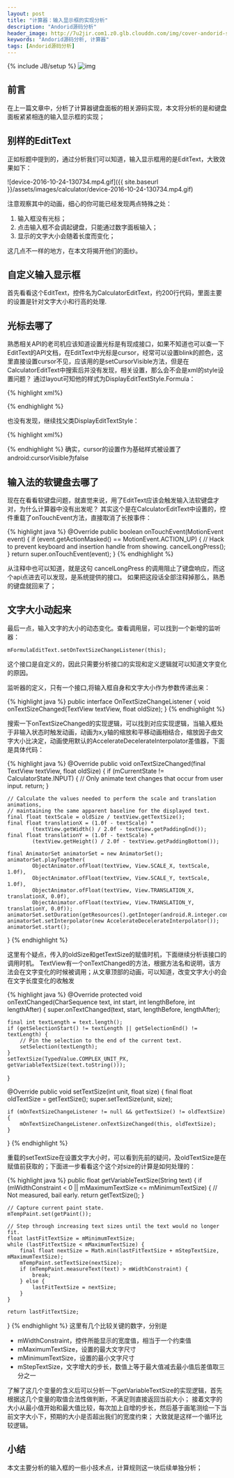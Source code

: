 ```yaml
---
layout: post
title: "计算器：输入显示框的实现分析"
description: "Andorid源码分析"
header_image: http://7u2jir.com1.z0.glb.clouddn.com/img/cover-andorid-source-calculator.png
keywords: "Andorid源码分析, 计算器"
tags: [Andorid源码分析]
---
```

{% include JB/setup %}
![img](http://7u2jir.com1.z0.glb.clouddn.com/img/cover-andorid-source-calculator.png)

## 前言
在上一篇文章中，分析了计算器键盘面板的相关源码实现，本文将分析的是和键盘面板紧紧相连的输入显示框的实现；

## 别样的EditText
正如标题中提到的，通过分析我们可以知道，输入显示框用的是EditText，大致效果如下：

![device-2016-10-24-130734.mp4.gif]({{ site.baseurl }}/assets/images/calculator/device-2016-10-24-130734.mp4.gif)

注意观察其中的动画，细心的你可能已经发现两点特殊之处：

1. 输入框没有光标；
2. 点击输入框不会调起键盘，只能通过数字面板输入；
3. 显示的文字大小会随着长度而变化；

这几点不一样的地方，在本文将揭开他们的面纱。

## 自定义输入显示框
首先看看这个EditText，控件名为CalculatorEditText，约200行代码，里面主要的设置是针对文字大小和行高的处理.

## 光标去哪了
熟悉相关API的老司机应该知道设置光标是有现成接口，如果不知道也可以查一下EditText的API文档，在EditText中光标是cursor，经常可以设置blink的颜色，这里直接设置cursor不见，应该用的是setCursorVisible方法，但是在CalculatorEditText中搜索后并没有发现，相关设置，那么会不会是xml的style设置问题？
通过layout可知他的样式为DisplayEditTextStyle.Formula：

{% highlight xml%}
<style name="DisplayEditTextStyle.Formula">
    <item name="android:paddingTop">24dip</item>
    <item name="android:paddingBottom">8dip</item>
    <item name="android:paddingStart">16dip</item>
    <item name="android:paddingEnd">16dip</item>
    <item name="android:textSize">30sp</item>
</style>
{% endhighlight %}

也没有发现，继续找父类DisplayEditTextStyle：

{% highlight xml%}
<style name="DisplayEditTextStyle" parent="@android:style/Widget.Material.Light.EditText">
    <item name="android:background">@android:color/transparent</item>
    <item name="android:cursorVisible">false</item>
    <item name="android:fontFamily">sans-serif-light</item>
    <item name="android:includeFontPadding">false</item>
    <item name="android:gravity">bottom|end</item>
</style>
{% endhighlight %}
确实，cursor的设置作为基础样式被设置了android:cursorVisible为false

## 输入法的软键盘去哪了
现在在看看软键盘问题，就直觉来说，用了EditText应该会触发输入法软键盘才对，为什么计算器中没有出发呢？
其实这个是在CalculatorEditText中设置的，控件重载了onTouchEvent方法，直接取消了长按事件：

{% highlight java %}
@Override
public boolean onTouchEvent(MotionEvent event) {
    if (event.getActionMasked() == MotionEvent.ACTION_UP) {
        // Hack to prevent keyboard and insertion handle from showing.
        cancelLongPress();
    }
    return super.onTouchEvent(event);
}
{% endhighlight %}

从注释中也可以知道，就是这句 cancelLongPress 的调用阻止了键盘响应，而这个api点进去可以发现，是系统提供的接口。
如果把这段话全部注释掉那么，熟悉的键盘就回来了；

## 文字大小动起来
最后一点，输入文字的大小的动态变化。查看调用层，可以找到一个新增的监听器：

```
mFormulaEditText.setOnTextSizeChangeListener(this);
```
这个接口是自定义的，因此只需要分析接口的实现和定义逻辑就可以知道文字变化的原因。

监听器的定义，只有一个接口,将输入框自身和文字大小作为参数传递出来：

{% highlight java %}
public interface OnTextSizeChangeListener {
    void onTextSizeChanged(TextView textView, float oldSize);
}
{% endhighlight %}

搜索一下onTextSizeChanged的实现逻辑，可以找到对应实现逻辑，当输入框处于非输入状态时触发动画，动画为x,y轴的缩放和平移动画相结合，缩放因子由文字大小比决定，动画使用默认的AccelerateDecelerateInterpolator差值器，下面是具体代码：

{% highlight java %}
@Override
public void onTextSizeChanged(final TextView textView, float oldSize) {
    if (mCurrentState != CalculatorState.INPUT) {
        // Only animate text changes that occur from user input.
        return;
    }

    // Calculate the values needed to perform the scale and translation animations,
    // maintaining the same apparent baseline for the displayed text.
    final float textScale = oldSize / textView.getTextSize();
    final float translationX = (1.0f - textScale) *
            (textView.getWidth() / 2.0f - textView.getPaddingEnd());
    final float translationY = (1.0f - textScale) *
            (textView.getHeight() / 2.0f - textView.getPaddingBottom());

    final AnimatorSet animatorSet = new AnimatorSet();
    animatorSet.playTogether(
            ObjectAnimator.ofFloat(textView, View.SCALE_X, textScale, 1.0f),
            ObjectAnimator.ofFloat(textView, View.SCALE_Y, textScale, 1.0f),
            ObjectAnimator.ofFloat(textView, View.TRANSLATION_X, translationX, 0.0f),
            ObjectAnimator.ofFloat(textView, View.TRANSLATION_Y, translationY, 0.0f));
    animatorSet.setDuration(getResources().getInteger(android.R.integer.config_mediumAnimTime));
    animatorSet.setInterpolator(new AccelerateDecelerateInterpolator());
    animatorSet.start();
}
{% endhighlight %}

这里有个疑点，传入的oldSize和getTextSize的赋值时机，下面继续分析该接口的调用时机。
TextView有一个onTextChanged的方法，根据方法名和说明，该方法会在文字变化的时候被调用；从文章顶部的动画，可以知道，改变文字大小的会在文字长度变化的收触发

{% highlight java %}
@Override
protected void onTextChanged(CharSequence text, int start, int lengthBefore, int lengthAfter) {
    super.onTextChanged(text, start, lengthBefore, lengthAfter);

    final int textLength = text.length();
    if (getSelectionStart() != textLength || getSelectionEnd() != textLength) {
        // Pin the selection to the end of the current text.
        setSelection(textLength);
    }
    setTextSize(TypedValue.COMPLEX_UNIT_PX, getVariableTextSize(text.toString()));
}

@Override
public void setTextSize(int unit, float size) {
    final float oldTextSize = getTextSize();
    super.setTextSize(unit, size);

    if (mOnTextSizeChangeListener != null && getTextSize() != oldTextSize) {
        mOnTextSizeChangeListener.onTextSizeChanged(this, oldTextSize);
    }
}
{% endhighlight %}

重载的setTextSize在设置文字大小时，可以看到先前的疑问，及oldTextSize是在赋值前获取的；下面进一步看看这个这个对size的计算是如何处理的：

{% highlight java %}
public float getVariableTextSize(String text) {
    if (mWidthConstraint < 0 || mMaximumTextSize <= mMinimumTextSize) {
        // Not measured, bail early.
        return getTextSize();
    }

    // Capture current paint state.
    mTempPaint.set(getPaint());

    // Step through increasing text sizes until the text would no longer fit.
    float lastFitTextSize = mMinimumTextSize;
    while (lastFitTextSize < mMaximumTextSize) {
        final float nextSize = Math.min(lastFitTextSize + mStepTextSize, mMaximumTextSize);
        mTempPaint.setTextSize(nextSize);
        if (mTempPaint.measureText(text) > mWidthConstraint) {
            break;
        } else {
            lastFitTextSize = nextSize;
        }
    }

    return lastFitTextSize;
}
{% endhighlight %}
这里有几个比较关键的数字，分别是

* mWidthConstraint，控件所能显示的宽度值，相当于一个约束值
* mMaximumTextSize，设置的最大文字尺寸
* mMinimumTextSize，设置的最小文字尺寸
* mStepTextSize，文字增大的步长，数值上等于最大值减去最小值后差值取三分之一

了解了这几个变量的含义后可以分析一下getVariableTextSize的实现逻辑，首先根据这几个变量的取值合法性做判断，不满足则直接返回当前大小；
接着文字的大小从最小值开始和最大值比较，每次加上自增的步长，然后基于画笔测绘一下当前文字大小下，预期的大小是否超出我们的宽度约束；
大致就是这样一个循环比较逻辑。

## 小结
本文主要分析的输入框的一些小技术点，计算规则这一块后续单独分析；